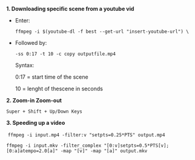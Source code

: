 **1. Downloading specific scene from a youtube vid**

- Enter:
        
   `ffmpeg -i $(youtube-dl -f best --get-url "insert-youtube-url") \`
        
- Followed by:

   `-ss 0:17 -t 10 -c copy outputfile.mp4`

   Syntax:
   
   0:17 = start time of the scene
  
   10 = lenght of thescene in seconds

**2. Zoom-in Zoom-out**

   `Super + Shift + Up/Down Keys`

**3. Speeding up a video**

 `ffmpeg -i input.mp4 -filter:v "setpts=0.25*PTS" output.mp4`

 `ffmpeg -i input.mkv -filter_complex "[0:v]setpts=0.5*PTS[v];[0:a]atempo=2.0[a]" -map "[v]" -map "[a]" output.mkv`
